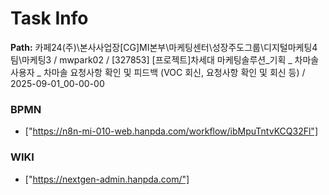 # Task Info

**Path:** 카페24(주)\본사사업장\[CG]MI본부\마케팅센터\성장주도그룹\디지털마케팅4팀\마케팅3 / mwpark02 / [327853] [프로젝트]차세대 마케팅솔루션_기획 _ 차마솔 사용자 _ 차마솔 요청사항 확인 및 피드백 (VOC 회신, 요청사항 확인 및 회신 등) / 2025-09-01_00-00-00

### BPMN
- ["https://n8n-mi-010-web.hanpda.com/workflow/ibMpuTntvKCQ32Fl"]

### WIKI
- ["https://nextgen-admin.hanpda.com/"]

